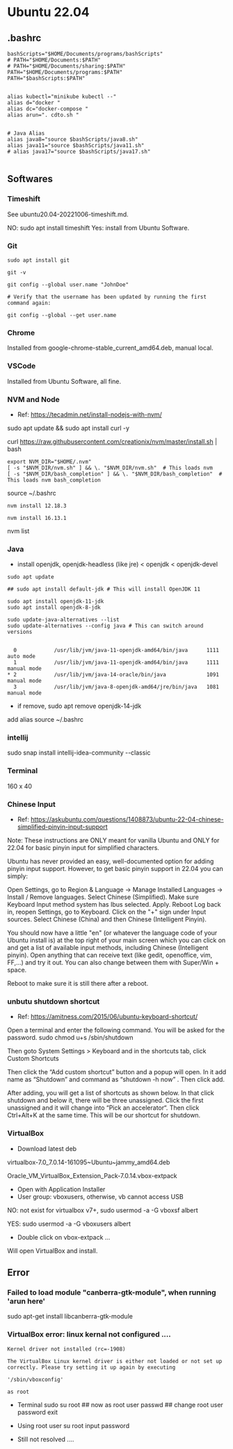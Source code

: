 # Ubuntu 22.04

## .bashrc

```
bashScripts="$HOME/Documents/programs/bashScripts"
# PATH="$HOME/Documents:$PATH"
# PATH="$HOME/Documents/sharing:$PATH"
PATH="$HOME/Documents/programs:$PATH"
PATH="$bashScripts:$PATH"


alias kubectl="minikube kubectl --"
alias d="docker "
alias dc="docker-compose "
alias arun=". cdto.sh "


# Java Alias
alias java8="source $bashScripts/java8.sh"
alias java11="source $bashScripts/java11.sh"
# alias java17="source $bashScripts/java17.sh"


```

## Softwares

### Timeshift

See ubuntu20.04-20221006-timeshift.md.

NO: sudo apt install timeshift
Yes: install from Ubuntu Software.

### Git

```
sudo apt install git

git -v

git config --global user.name "JohnDoe"

# Verify that the username has been updated by running the first command again:

git config --global --get user.name

```

### Chrome

Installed from google-chrome-stable_current_amd64.deb, manual local.

### VSCode

Installed from Ubuntu Software, all fine.

### NVM and Node

- Ref: https://tecadmin.net/install-nodejs-with-nvm/

sudo apt update && sudo apt install curl -y

curl https://raw.githubusercontent.com/creationix/nvm/master/install.sh | bash

```
export NVM_DIR="$HOME/.nvm"
[ -s "$NVM_DIR/nvm.sh" ] && \. "$NVM_DIR/nvm.sh"  # This loads nvm
[ -s "$NVM_DIR/bash_completion" ] && \. "$NVM_DIR/bash_completion"  # This loads nvm bash_completion

```

source ~/.bashrc

`nvm install 12.18.3`

`nvm install 16.13.1`

nvm list

### Java

- install openjdk,
  openjdk-headless (like jre) < openjdk < openjdk-devel

```
sudo apt update

## sudo apt install default-jdk # This will install OpenJDK 11

sudo apt install openjdk-11-jdk
sudo apt install openjdk-8-jdk

sudo update-java-alternatives --list
sudo update-alternatives --config java # This can switch around versions


  0            /usr/lib/jvm/java-11-openjdk-amd64/bin/java      1111      auto mode
  1            /usr/lib/jvm/java-11-openjdk-amd64/bin/java      1111      manual mode
* 2            /usr/lib/jvm/java-14-oracle/bin/java             1091      manual mode
  3            /usr/lib/jvm/java-8-openjdk-amd64/jre/bin/java   1081      manual mode

```

- if remove, sudo apt remove openjdk-14-jdk

add alias
source ~/.bashrc

### intellij

sudo snap install intellij-idea-community --classic

### Terminal

160 x 40

### Chinese Input

- Ref: https://askubuntu.com/questions/1408873/ubuntu-22-04-chinese-simplified-pinyin-input-support

Note: These instructions are ONLY meant for vanilla Ubuntu and ONLY for 22.04 for basic pinyin input for simplified characters.

Ubuntu has never provided an easy, well-documented option for adding pinyin input support. However, to get basic pinyin support in 22.04 you can simply:

Open Settings, go to Region & Language -> Manage Installed Languages -> Install / Remove languages.
Select Chinese (Simplified). Make sure Keyboard Input method system has Ibus selected. Apply.
Reboot
Log back in, reopen Settings, go to Keyboard.
Click on the "+" sign under Input sources.
Select Chinese (China) and then Chinese (Intelligent Pinyin).

You should now have a little "en" (or whatever the language code of your Ubuntu install is) at the top right of your main screen which you can click on and get a list of available input methods, including Chinese (Intelligent pinyin). Open anything that can receive text (like gedit, openoffice, vim, FF,...) and try it out. You can also change between them with Super/Win + space.

Reboot to make sure it is still there after a reboot.

### unbutu shutdown shortcut

- Ref: https://amitness.com/2015/06/ubuntu-keyboard-shortcut/

Open a terminal and enter the following command. You will be asked for the password.
sudo chmod u+s /sbin/shutdown

Then goto System Settings > Keyboard and in the shortcuts tab, click Custom Shortcuts

Then click the “Add custom shortcut” button and a popup will open. In it add name as “Shutdown” and command as “shutdown -h now” . Then click add.

After adding, you will get a list of shortcuts as shown below. In that click shutdown and below it, there will be three unassigned. Click the first unassigned and it will change into “Pick an accelerator“. Then click Ctrl+Alt+K at the same time. This will be our shortcut for shutdown.

### VirtualBox

- Download latest deb

virtualbox-7.0_7.0.14-161095~Ubuntu~jammy_amd64.deb

Oracle_VM_VirtualBox_Extension_Pack-7.0.14.vbox-extpack

- Open with Application Installer
- User group: vboxusers, otherwise, vb cannot access USB

NO: not exist for virtualbox v7+, sudo usermod -a -G vboxsf albert

YES: sudo usermod -a -G vboxusers albert

- Double click on vbox-extpack ...

Will open VirtualBox and install.

## Error

### Failed to load module "canberra-gtk-module", when running 'arun here'

sudo apt-get install libcanberra-gtk-module

### VirtualBox error: linux kernal not configured ....

```
Kernel driver not installed (rc=-1908)

The VirtualBox Linux kernel driver is either not loaded or not set up correctly. Please try setting it up again by executing

'/sbin/vboxconfig'

as root
```

- Terminal
  sudo su root ## now as root user
  passwd ## change root user password
  exit

- Using root user
  su root
  input password

- Still not resolved ....
